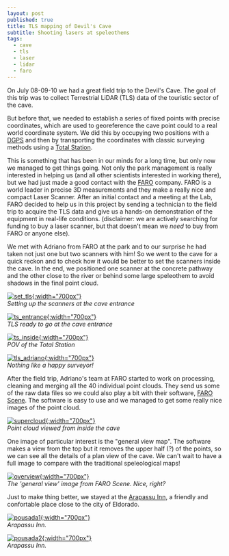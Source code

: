 ```yaml
---
layout: post
published: true
title: TLS mapping of Devil's Cave
subtitle: Shooting lasers at speleothems
tags:
  - cave
  - tls
  - laser
  - lidar
  - faro
---
```


On July 08-09-10 we had a great field trip to the Devil's Cave. The goal of this trip was to collect Terrestrial LiDAR (TLS) data of the touristic sector of the cave. 

But before that, we needed to establish a series of fixed points with precise coordinates, which are used to georeference the cave point could to a real world coordinate system. We did this by occupying two positions with a [DGPS](https://en.wikipedia.org/wiki/Differential_GPS) and then by transporting the coordinates with classic surveying methods using a [Total Station](https://en.wikipedia.org/wiki/Total_station). 


This is something that has been in our minds for a long time, but only now we managed to get things going. Not only the park management is really interested in helping us (and all other scientists interested in working there), but we had just made a good contact with the [FARO](https://www.faro.com) company. FARO is a world leader in precise 3D measurements and they make a really nice and compact Laser Scanner. After an initial contact and a meeting at the Lab, FARO decided to help us in this project by sending a technician to the field trip to acquire the TLS data and give us a hands-on demonstration of the equipment in real-life conditions. (disclaimer: we are actively searching for funding to buy a laser scanner, but that doesn't mean we _need_ to buy from FARO or anyone else). 

We met with Adriano from FARO at the park and to our surprise he had taken not just one but two scanners with him! So we went to the cave for a quick reckon and to check how it would be better to set the scanners inside the cave. In the end, we positioned one scanner at the concrete pathway and the other close to the river or behind some large speleothem to avoid shadows in the final point cloud.

[![set_tls]({{site.baseurl}}/img/diabo_set_two_tls.jpg "Two scanners!. Click to see larger image"){:width="700px"}]({{site.baseurl}}/img/diabo_set_two_tls.jpg)   
*Setting up the scanners at the cave entrance*

[![ts_entrance]({{site.baseurl}}/img/diabo_tls_entrance.jpg "TLS ready to go. Click to see larger image"){:width="700px"}]({{site.baseurl}}/img/diabo_tls_entrance.jpg)   
*TLS ready to go at the cave entrance*

[![ts_inside]({{site.baseurl}}/img/diabo_ts_inside.jpg "Total Station inside the cave. Click to see larger image"){:width="700px"}]({{site.baseurl}}/img/diabo_ts_inside.jpg)   
*POV of the Total Station*

[![tls_adriano]({{site.baseurl}}/img/diabo_tls_adriano.jpg "Adriano from FARO. Click to see larger image"){:width="700px"}]({{site.baseurl}}/img/diabo_tls_adriano.jpg)   
*Nothing like a happy surveyor!*

After the field trip, Adriano's team at FARO started to work on processing, cleaning and merging all the 40 individual point clouds. They send us some of the raw data files so we could also play a bit with their software, [FARO Scene](https://www.faro.com/products/product-design/faro-scene/). The software is easy to use and we managed to get some really nice images of the point cloud.

[![supercloud]({{site.baseurl}}/img/diabo_captura_nuvem_super.jpg "Point cloud. Click to see larger image"){:width="700px"}]({{site.baseurl}}/img/diabo_captura_nuvem_super.jpg)   
*Point cloud viewed from inside the cave*

One image of particular interest is the "general view map". The software makes a view from the top but it removes the upper half (?) of the points, so we can see all the details of a plan view of the cave. We can't wait to have a full image to compare with the traditional speleological maps!

[![overview]({{site.baseurl}}/img/diabo_captura_visao_geral.png "View from the top. Click to see larger image"){:width="700px"}]({{site.baseurl}}/img/diabo_captura_visao_geral.png)  
*The 'general view' image from FARO Scene. Nice, right?*

Just to make thing better, we stayed at the [Arapassu Inn](http://pousadacavernadodiabo.com.br), a friendly and confortable place close to the city of Eldorado. 


[![pousada1]({{site.baseurl}}/img/diabo_pousada1.jpg "Arapassu Inn. Click to see larger image"){:width="700px"}]({{site.baseurl}}/img/diabo_pousada1.jpg)  
*Arapassu Inn.*

[![pousada2]({{site.baseurl}}/img/diabo_pousada2.jpg "Arapassu Inn. Click to see larger image"){:width="700px"}]({{site.baseurl}}/img/diabo_pousada2.jpg)  
*Arapassu Inn.*








<!-- &nbsp; -->

<!-- &nbsp; -->
<!-- {% include share-buttons.html %} -->

<!-- One crucial element here was (is) the support received from the Park administration. In previous years, the person in charge was always imposing restrictions on what we could do, and that was really problematic. You see, in order to do a precise survey with the Total Station, we need fixed points on the ground that can be re-occupied later. This means drilling a small hole and glueing a screw in it. The final result is barely noticed by anyone and essential to us. In a 'regular' touristic cave, this would be really hard to do, because it could impact the cave environment. But in a cave with concrete pathways and stairs, drilling a small hole in the concrete doesn't mean much in terms of impact, right? -->
<!-- [![set_ts]({{site.baseurl}}/img/diabo_set_ts.jpg "Total Station set up. Click to see larger image"){:width="300px"}]({{site.baseurl}}/img/diabo_set_ts.jpg)   
*Setting up a fixed position for the Total Station* -->
